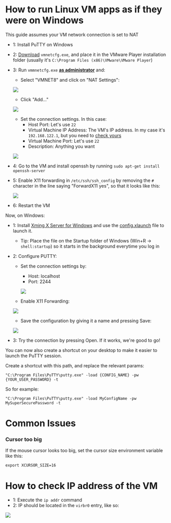 # How to run Linux VM apps as if they were on Windows
This guide assumes your VM network connection is set to NAT

- 1: Install PuTTY on Windows
- 2: [Download](./vmnetcfg.exe) `vmnetcfg.exe`, and place it in the VMware Player installation folder (usually it's `C:\Program Files (x86)\VMware\VMware Player`) 
- 3: Run `vmmnetcfg.exe` **<ins>as administrator</ins>** and:
    - Select "VMNET8" and click on "NAT Settings":

    ![](1.png)

    - Click "Add..."

    ![](2.png)

    - Set the connection settings. In this case:
        - Host Port: Let's use `22`
        - Virtual Machine IP Address: The VM's IP address. In my case it's `192.168.122.1`, but you need to [check yours](#how-to-check-ip-address-of-the-vm)
        - Virtual Machine Port: Let's use `22`
        - Description: Anything you want

    ![](3.png)

- 4: Go to the VM and install openssh by running `sudo apt-get install openssh-server`
- 5: Enable X11 forwarding in `/etc/ssh/ssh_config` by removing the `#` character in the line saying "ForwardX11 yes", so that it looks like this:

    ![](4.png)

- 6: Restart the VM

Now, on Windows:
- 1: Install [Xming X Server for Windows](https://sourceforge.net/projects/xming/) and use the [config.xlaunch](./config.xlaunch) file to launch it.
    - Tip: Place the file on the Startup folder of Windows (Win+R -> `shell:startup`) so it starts in the background everytime you log in
- 2: Configure PUTTY:
    - Set the connection settings by:
        - Host: localhost
        - Port: 2244

        ![](5.png)

    - Enable X11 Forwarding:
    
    ![](6.png)

    - Save the configuration by giving it a name and pressing Save:

    ![](7.png)

- 3: Try the connection by pressing Open. If it works, we're good to go!

You can now also create a shortcut on your desktop to make it easier to launch the PuTTY session.

Create a shortcut with this path, and replace the relevant params:

`"C:\Program Files\PuTTY\putty.exe" -load {CONFIG_NAME} -pw {YOUR_USER_PASSWORD} -t`

So for example:

`"C:\Program Files\PuTTY\putty.exe" -load MyConfigName -pw MySuperSecurePassword -t`

# Common Issues
### Cursor too big
If the mouse cursor looks too big, set the cursor size environment variable like this:

`export XCURSOR_SIZE=16`


# How to check IP address of the VM
- 1: Execute the `ip addr` command
- 2: IP should be located in the `virbr0` entry, like so:

![](ip.png)
